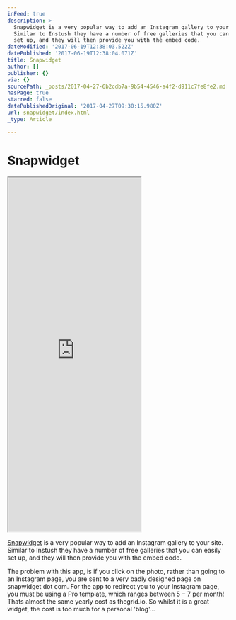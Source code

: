 ```yaml
---
inFeed: true
description: >-
  Snapwidget is a very popular way to add an Instagram gallery to your site.
  Similar to Instush they have a number of free galleries that you can easily
  set up, and they will then provide you with the embed code.
dateModified: '2017-06-19T12:38:03.522Z'
datePublished: '2017-06-19T12:38:04.071Z'
title: Snapwidget
author: []
publisher: {}
via: {}
sourcePath: _posts/2017-04-27-6b2cdb7a-9b54-4546-a4f2-d911c7fe8fe2.md
hasPage: true
starred: false
datePublishedOriginal: '2017-04-27T09:30:15.980Z'
url: snapwidget/index.html
_type: Article

---
```

# Snapwidget

<iframe src="https://the-grid.github.io/ed-userhtml/?g=eJx9j8FuwjAMhu97Cs_SjlkKaEJqm77EkDiHxNCgNKnsMMTbE-hhnDhZtr7fn91_KgW_yc774E9UQKnhoxfHYS4g7AyOpczSai2VuT6Zb5cnfZbXyVlw6PUSq_lwZDvR2zxNB_J6s91s1z8ILloRg_-MWgqCjTFfd2yTzJYpuZvBwhdCeCoOmT2xwQahynOMIZ0MplzbcotkcAHalBN1kP-Ij3VdOwbvKXVQJWVsV03z1cHjgeXu4Q7Q5F_k" height="800" style=""></iframe>

[Snapwidget][0] is a very popular way to add an Instagram gallery to your site. Similar to Instush they have a number of free galleries that you can easily set up, and they will then provide you with the embed code.

The problem with this app, is if you click on the photo, rather than going to an Instagram page, you are sent to a very badly designed page on snapwidget dot com. For the app to redirect you to your Instagram page, you must be using a Pro template, which ranges between $5 - 7$ per month! Thats almost the same yearly cost as thegrid.io. So whilst it is a great widget, the cost is too much for a personal 'blog'...

[0]: https://snapwidget.com/